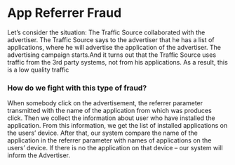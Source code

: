 
# App Referrer Fraud



Let’s consider the situation: The Traffic Source collaborated with the advertiser. The Traffic Source says to the advertiser that he has a list of applications, where he will advertise the application of the advertiser. The advertising campaign starts.And it turns out that the Traffic Source uses traffic from the 3rd party systems, not from his applications. As a result, this is a low quality traffic 


### How do we fight with this type of fraud?


When somebody click on the advertisement, the referrer parameter transmitted with the name of the application from which was produces click. Then we collect the information about user who have installed the application. From this information, we get the list of installed applications on the users’ device. After that, our system compare the name of the application in the referrer parameter with names of applications on the users’ device. If there is no the application on that device – our system will inform the Advertiser.

